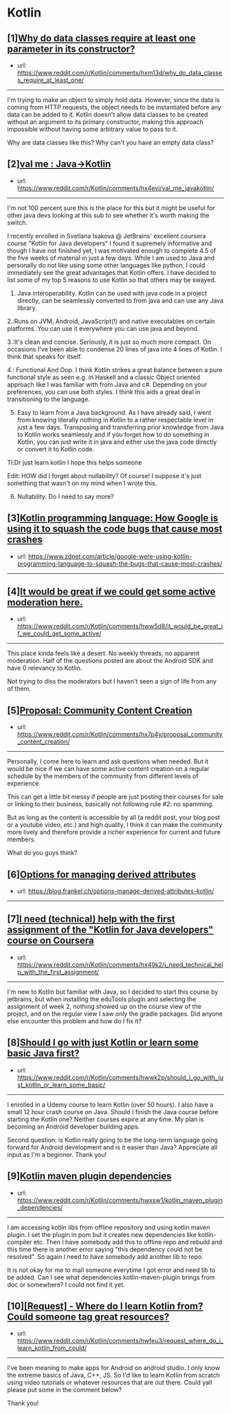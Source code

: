 # Kotlin
## [1][Why do data classes require at least one parameter in its constructor?](https://www.reddit.com/r/Kotlin/comments/hxm13d/why_do_data_classes_require_at_least_one/)
- url: https://www.reddit.com/r/Kotlin/comments/hxm13d/why_do_data_classes_require_at_least_one/
---
I'm trying to make an object to simply hold data. However, since the data is coming from HTTP requests, the object needs to be instantiated before any data can be added to it. Kotlin doesn't allow data classes to be created without an argument to its primary constructor, making this approach impossible without having some arbitrary value to pass to it.

Why are data classes like this? Why can't you have an empty data class?
## [2][val me : Java-&gt;Kotlin](https://www.reddit.com/r/Kotlin/comments/hx4evi/val_me_javakotlin/)
- url: https://www.reddit.com/r/Kotlin/comments/hx4evi/val_me_javakotlin/
---
I'm not 100 percent sure this is the place for this but it might be useful for other java devs looking at this sub to see whether it's worth making the switch.

I recently enrolled in Svetlana Isakova @ JetBrains' excellent coursera course "Kotlin for Java developers" I found it supremely informative and though I have not finished yet, I was motivated enough to complete 4.5 of the five weeks of material in just a few days. While I am used to Java and personally do not like using some other languages like python, I could immediately see the great advantages that Kotlin offers. I have decided to list some of my top 5 reasons to use Kotlin so that others may be swayed.

1. Java interoperability. Kotlin can be used with java code in a project directly, can be seamlessly converted to from java and can use any Java library.

2.:Runs on JVM, Android, JavaScript(!) and native executables on certain platforms. You can use it everywhere you can use java and beyond.

3.:It's clean and concise. Seriously, it is just so much more compact. On occasions I've been able to condense 20 lines of java into 4 lines of Kotlin. I think that speaks for itself.

4.: Functional And Oop. I think Kotlin strikes a great balance between a pure functional style as seen e.g. in Haskell and a classic Object oriented approach like I was familiar with from Java and c#. Depending on your preferences, you can use both styles. I think this aids a great deal in transitioning to the language.

5. Easy to learn from a Java background. As I have already said, I went from knowing literally nothing in Kotlin to a rather respectable level in just a few days. Transposing and transferring prior knowledge from Java to Kotlin works seamlessly and if you forget how to do something in Kotlin, you can just write it in java and either use the java code directly or convert it to Kotlin code.

Tl:Dr just learn kotlin
I hope this helps someone

Edit: HOW did I forget about nullability? Of course! I suppose it's just something that wasn't on my mind when I wrote this.

6. Nullability. Do I need to say more?
## [3][Kotlin programming language: How Google is using it to squash the code bugs that cause most crashes](https://www.reddit.com/r/Kotlin/comments/hx6esj/kotlin_programming_language_how_google_is_using/)
- url: https://www.zdnet.com/article/google-were-using-kotlin-programming-language-to-squash-the-bugs-that-cause-most-crashes/
---

## [4][It would be great if we could get some active moderation here.](https://www.reddit.com/r/Kotlin/comments/hww5d8/it_would_be_great_if_we_could_get_some_active/)
- url: https://www.reddit.com/r/Kotlin/comments/hww5d8/it_would_be_great_if_we_could_get_some_active/
---
This place kinda feels like a desert. No weekly threads, no apparent moderation. Half of the questions posted are about the Android SDK and have 0 relevancy to Kotlin.

Not trying to diss the moderators but I haven't seen a sign of life from any of them.
## [5][Proposal: Community Content Creation](https://www.reddit.com/r/Kotlin/comments/hx7p4y/proposal_community_content_creation/)
- url: https://www.reddit.com/r/Kotlin/comments/hx7p4y/proposal_community_content_creation/
---
Personally, I come here to learn and ask questions when needed. But it would be nice if we can have some active content creation on a regular schedule by the members of the community from different levels of experience.

This can get a little bit messy if people are just posting their courses for sale or linking to their business, basically not following rule #2: no spamming.

But as long as the content is accessible by all (a reddit post, your blog post or a youtube video, etc.) and high quality, I think it can make the community more lively and therefore provide a richer experience for current and future members.

What do you guys think?
## [6][Options for managing derived attributes](https://www.reddit.com/r/Kotlin/comments/hx5kgb/options_for_managing_derived_attributes/)
- url: https://blog.frankel.ch/options-manage-derived-attributes-kotlin/
---

## [7][I need (technical) help with the first assignment of the "Kotlin for Java developers" course on Coursera](https://www.reddit.com/r/Kotlin/comments/hx49k2/i_need_technical_help_with_the_first_assignment/)
- url: https://www.reddit.com/r/Kotlin/comments/hx49k2/i_need_technical_help_with_the_first_assignment/
---
I'm new to Kotlin but familiar with Java, so I decided to start this course by jetbrains, but when installing the eduTools plugin and selecting the assignment of week 2, nothing showed up on the course view of the project, and on the regular view I saw only the gradle packages. Did anyone else encounter this problem and how do I fix it?
## [8][Should I go with just Kotlin or learn some basic Java first?](https://www.reddit.com/r/Kotlin/comments/hwwk2p/should_i_go_with_just_kotlin_or_learn_some_basic/)
- url: https://www.reddit.com/r/Kotlin/comments/hwwk2p/should_i_go_with_just_kotlin_or_learn_some_basic/
---
I enrolled in a Udemy course to learn Kotlin (over 50 hours). I also have a small 12 hour crash course on Java. Should I finish the Java course before starting the Kotlin one? Neither courses expire at any time. My plan is becoming an Android developer building apps. 

Second question: is Kotlin really going to be the long-term language going forward for Android development and is it easier than Java? Appreciate all input as I'm a beginner. Thank you!
## [9][Kotlin maven plugin dependencies](https://www.reddit.com/r/Kotlin/comments/hwxsw1/kotlin_maven_plugin_dependencies/)
- url: https://www.reddit.com/r/Kotlin/comments/hwxsw1/kotlin_maven_plugin_dependencies/
---
I am accessing kotlin libs from offline repository and using kotlin maven plugin. I set the plugin in pom but it creates new dependencies like kotlin-compiler etc. Then I have somebody add this to offline repo and rebuild and this time there is another error saying "this dependency could not be resolved". So again I need to have somebody add another lib to repo.

It is not okay for me to mail someone everytime I got error and need lib to be added. Can I see what dependencies kotlin-maven-plugin brings from doc or somewhere? I could not find it yet.
## [10][[Request] - Where do I learn Kotlin from? Could someone tag great resources?](https://www.reddit.com/r/Kotlin/comments/hwfeu3/request_where_do_i_learn_kotlin_from_could/)
- url: https://www.reddit.com/r/Kotlin/comments/hwfeu3/request_where_do_i_learn_kotlin_from_could/
---
I've been meaning to make apps for Android on android studio. I only know the extreme basics of Java, C++, JS. So I'd like to learn Kotlin from scratch using video tutorials or whatever resources that are out there. Could yall please put some in the comment below? 

Thank you!
